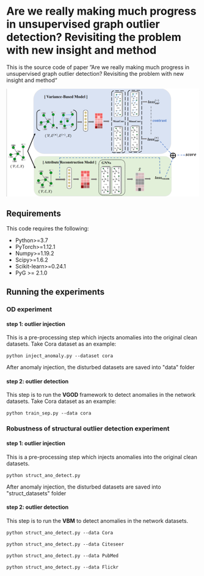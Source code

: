 # Are we really making much progress in unsupervised graph outlier detection? Revisiting the problem with new insight and method

This is the source code of  paper ”Are we really making much progress in unsupervised graph outlier detection? Revisiting the problem with new insight and method“

![VGOD-framework](.\fig\VGOD-framework.png)



## Requirements

This code requires the following:

- Python>=3.7
- PyTorch>=1.12.1
- Numpy>=1.19.2
- Scipy>=1.6.2
- Scikit-learn>=0.24.1
-  PyG  >= 2.1.0

## Running the experiments

### OD experiment

#### step 1: outlier injection

 This is a pre-processing step which injects anomalies into the original clean datasets. Take Cora dataset as an example: 

```
python inject_anomaly.py --dataset cora
```

 After anomaly injection, the disturbed datasets are saved into "data" folder 

#### step 2: outlier detection

 This step is to run the **VGOD** framework to detect anomalies in the network datasets. Take Cora dataset as an example: 

```
python train_sep.py --data cora
```



### Robustness of structural outlier detection experiment

#### step 1: outlier injection

 This is a pre-processing step which injects anomalies into the original clean datasets. 

```
python struct_ano_detect.py
```

 After anomaly injection, the disturbed datasets are saved into "struct_datasets" folder 

#### step 2: outlier detection

 This step is to run the **VBM** to detect anomalies in the network datasets. 

```
python struct_ano_detect.py --data Cora
```

```
python struct_ano_detect.py --data Citeseer
```

```
python struct_ano_detect.py --data PubMed
```

```
python struct_ano_detect.py --data Flickr
```





